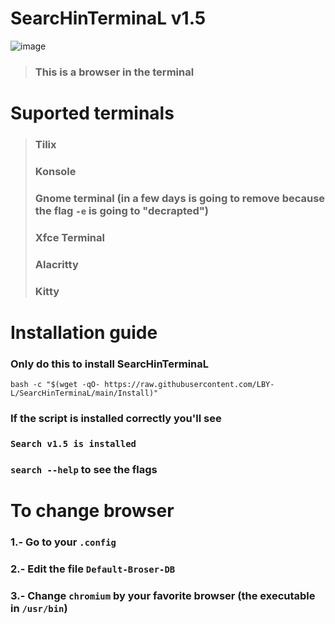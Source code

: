 # **SearcHinTerminaL v1.5**

![image](https://user-images.githubusercontent.com/93894290/178047602-36e5e2e2-a972-46b0-ade2-faffb2f9e949.png)

> ### **This is a browser in the terminal**

# Suported terminals

> ### Tilix
> ### Konsole
> ### Gnome terminal (in a few days is going to remove because the flag `-e` is going to "decrapted")
> ### Xfce Terminal
> ### Alacritty
> ### Kitty

# Installation guide

### Only do this to install SearcHinTerminaL
```
bash -c "$(wget -qO- https://raw.githubusercontent.com/LBY-L/SearcHinTerminaL/main/Install)"
```
### **If the script is installed correctly you'll see**

### `Search v1.5 is installed`
 
### `search --help` **to see the flags**
 
# To change browser
 
### **1.- Go to your** `.config`
 
### **2.- Edit the file** `Default-Broser-DB`
 
### **3.- Change** `chromium` **by your favorite browser (the executable in** `/usr/bin`**)**



